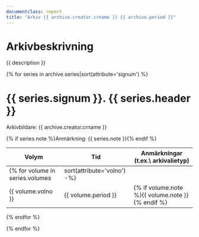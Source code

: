 ```yaml
---
documentclass: report
title: "Arkiv {{ archive.creator.crname }} {{ archive.period }}"
---
```


# Arkivbeskrivning
{{ description }}

{% for series in archive.series|sort(attribute='signum') %} 

# {{ series.signum }}. {{ series.header }}

Arkivbildare: {{ archive.creator.crname }}

{% if series.note %}Anmärkning: {{ series.note }}{% endif %}

| Volym | Tid | Anmärkningar (t.ex.\ arkivalietyp) |
|-------|-----|------------------------------------| 
{% for volume in series.volumes|sort(attribute='volno') -%}
|{{ volume.volno }}| {{ volume.period }}|{% if volume.note %}{{ volume.note }}{% endif %}|
{% endfor %}

{% endfor %}
